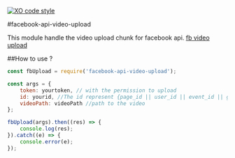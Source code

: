 [![XO code style](https://img.shields.io/badge/code_style-XO-5ed9c7.svg)](https://github.com/sindresorhus/xo)

#facebook-api-video-upload

This module handle the video upload chunk for facebook api.
[fb video upload](https://developers.facebook.com/docs/graph-api/video-uploads)

##How to use ?
```javascript
const fbUpload = require('facebook-api-video-upload');

const args = {
	token: yourtoken, // with the permission to upload
	id: yourid, //The id represent {page_id || user_id || event_id || group_id}
	videoPath: videoPath //path to the video
};

fbUpload(args).then((res) => {
	console.log(res);
}).catch((e) => {
	console.error(e);
});
```
